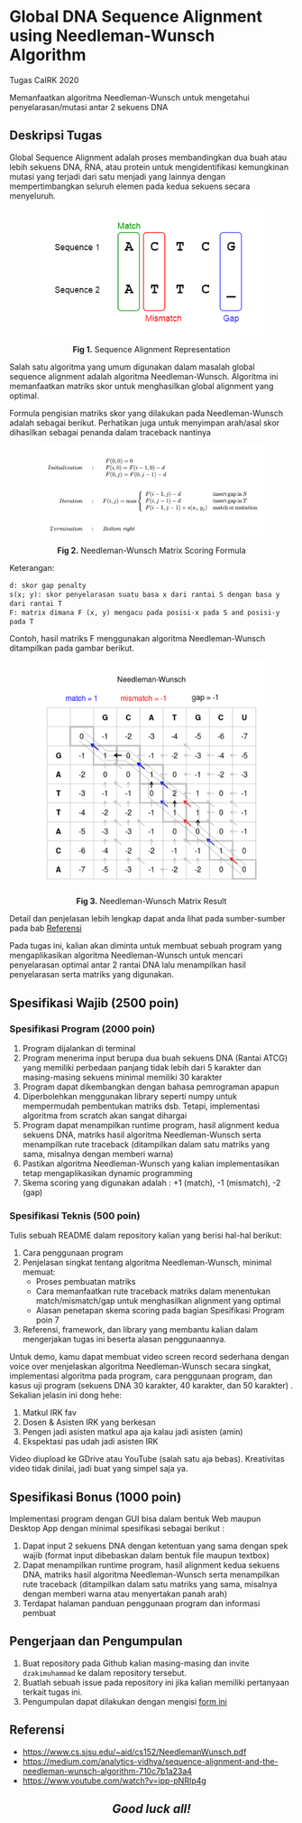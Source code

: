 # Global DNA Sequence Alignment using Needleman-Wunsch Algorithm
Tugas CaIRK 2020

Memanfaatkan algoritma Needleman-Wunsch untuk mengetahui penyelarasan/mutasi antar 2 sekuens DNA

## Deskripsi Tugas
Global Sequence Alignment adalah proses membandingkan dua buah atau lebih sekuens DNA, RNA, atau protein untuk mengidentifikasi kemungkinan mutasi yang terjadi dari satu menjadi yang lainnya dengan mempertimbangkan seluruh elemen pada kedua sekuens secara menyeluruh.

<div align="center">

<img src="img/alignment-representation.png" width="400"/>
<br>

**Fig 1.** Sequence Alignment Representation

</div>

Salah satu algoritma yang umum digunakan dalam masalah global sequence alignment adalah algoritma Needleman-Wunsch. Algoritma ini memanfaatkan matriks skor untuk menghasilkan global alignment yang optimal. 

Formula pengisian matriks skor yang dilakukan pada Needleman-Wunsch adalah sebagai berikut. Perhatikan juga untuk menyimpan arah/asal skor dihasilkan sebagai penanda dalam traceback nantinya

<div align="center">

<img src="img/matrix-filling.png" width="400"/>
<br>

**Fig 2.** Needleman-Wunsch Matrix Scoring Formula

</div>

Keterangan:
```
d: skor gap penalty
s(x; y): skor penyelarasan suatu basa x dari rantai S dengan basa y dari rantai T
F: matrix dimana F (x, y) mengacu pada posisi-x pada S and posisi-y pada T
```

Contoh, hasil matriks F menggunakan algoritma Needleman-Wunsch ditampilkan pada gambar berikut.

<div align="center">

<img src="img/needleman-wunsch-matrix-res.png" width="400"/>
<br>

**Fig 3.** Needleman-Wunsch Matrix Result

</div>

Detail dan penjelasan lebih lengkap dapat anda lihat pada sumber-sumber pada bab [Referensi](#referensi)

Pada tugas ini, kalian akan diminta untuk membuat sebuah program yang mengaplikasikan algoritma Needleman-Wunsch untuk mencari penyelarasan optimal antar 2 rantai DNA lalu menampilkan hasil penyelarasan serta matriks yang digunakan.

## Spesifikasi Wajib (2500 poin)
### Spesifikasi Program (2000 poin)
1. Program dijalankan di terminal
2. Program menerima input berupa dua buah sekuens DNA (Rantai ATCG) yang memiliki perbedaan panjang tidak lebih dari 5 karakter dan masing-masing sekuens minimal memiliki 30 karakter
3. Program dapat dikembangkan dengan bahasa pemrograman apapun
4. Diperbolehkan menggunakan library seperti numpy untuk mempermudah pembentukan matriks dsb. Tetapi, implementasi algoritma from scratch akan sangat dihargai
5. Program dapat menampilkan runtime program, hasil alignment kedua sekuens DNA, matriks hasil algoritma Needleman-Wunsch serta menampilkan rute traceback (ditampilkan dalam satu matriks yang sama, misalnya dengan memberi warna)
6. Pastikan algoritma Needleman-Wunsch yang kalian implementasikan tetap mengaplikasikan dynamic programming
7. Skema scoring yang digunakan adalah : +1 (match), -1 (mismatch), -2 (gap)

### Spesifikasi Teknis (500 poin)
Tulis sebuah README dalam repository kalian yang berisi hal-hal berikut:
1. Cara penggunaan program
2. Penjelasan singkat tentang algoritma Needleman-Wunsch, minimal memuat:
   - Proses pembuatan matriks
   - Cara memanfaatkan rute traceback matriks dalam menentukan match/mismatch/gap untuk menghasilkan alignment yang optimal
   - Alasan penetapan skema scoring pada bagian Spesifikasi Program poin 7
3. Referensi, framework, dan library yang membantu kalian dalam mengerjakan tugas ini beserta alasan penggunaannya.

Untuk demo, kamu dapat membuat video screen record sederhana dengan voice over menjelaskan algoritma Needleman-Wunsch secara singkat, implementasi algoritma pada program, cara penggunaan program, dan kasus uji program (sekuens DNA 30 karakter, 40 karakter, dan 50 karakter) . Sekalian jelasin ini dong hehe:
1. Matkul IRK fav
2. Dosen & Asisten IRK yang berkesan
3. Pengen jadi asisten matkul apa aja kalau jadi asisten (amin)
4. Ekspektasi pas udah jadi asisten IRK
   
Video diupload ke GDrive atau YouTube (salah satu aja bebas). Kreativitas video tidak dinilai, jadi buat yang simpel saja ya. 

## Spesifikasi Bonus (1000 poin)
Implementasi program dengan GUI bisa dalam bentuk Web maupun Desktop App dengan minimal spesifikasi sebagai berikut :
1. Dapat input 2 sekuens DNA dengan ketentuan yang sama dengan spek wajib (format input dibebaskan dalam bentuk file maupun textbox)
2. Dapat menampilkan runtime program, hasil alignment kedua sekuens DNA, matriks hasil algoritma Needleman-Wunsch serta menampilkan rute traceback (ditampilkan dalam satu matriks yang sama, misalnya dengan memberi warna atau menyertakan panah arah)
3. Terdapat halaman panduan penggunaan program dan informasi pembuat

## Pengerjaan dan Pengumpulan
1. Buat repository pada Github kalian masing-masing dan invite `dzakimuhammad` ke dalam repository tersebut.
2. Buatlah sebuah issue pada repository ini jika kalian memiliki pertanyaan terkait tugas ini.
3. Pengumpulan dapat dilakukan dengan mengisi [form ini](https://forms.gle/Q7GtkgRbLtToKPYR7)

## Referensi
-  https://www.cs.sjsu.edu/~aid/cs152/NeedlemanWunsch.pdf
-  https://medium.com/analytics-vidhya/sequence-alignment-and-the-needleman-wunsch-algorithm-710c7b1a23a4
-  https://www.youtube.com/watch?v=ipp-pNRIp4g

<div align="center">
<h2><em>Good luck all!</em></h2>
</div>
